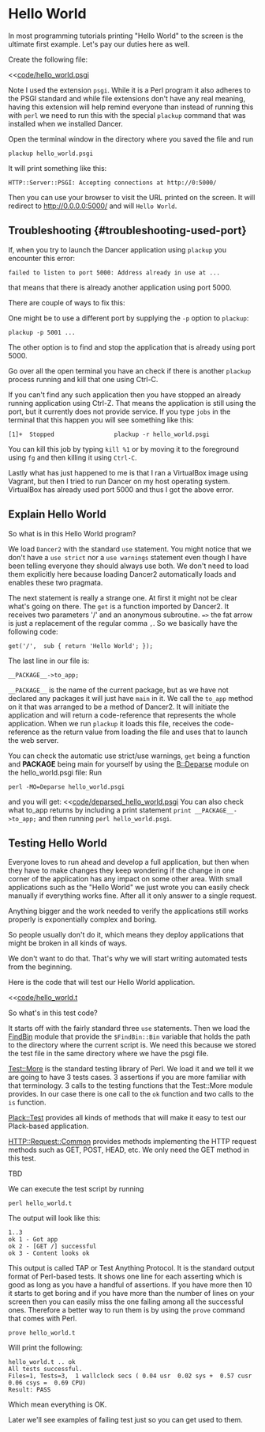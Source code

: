 # Hello World

In most programming tutorials printing "Hello World" to the screen is the ultimate first example. Let's pay our duties here as well.

Create the following file:

<<[code/hello_world.psgi](code/hello_world.psgi)

Note I used the extension `psgi`. While it is a Perl program it also adheres to the PSGI standard and while file extensions
don't have any real meaning, having this extension will help remind everyone than instead of running this with `perl` we need
to run this with the special `plackup` command that was installed when we installed Dancer.

Open the terminal window in the directory where you saved the file and run

```
plackup hello_world.psgi
```

It will print something like this:

```
HTTP::Server::PSGI: Accepting connections at http://0:5000/
```

Then you can use your browser to visit the URL printed on the screen. It will redirect to http://0.0.0.0:5000/
and will `Hello World`.

## Troubleshooting {#troubleshooting-used-port}

If, when you try to launch the Dancer application using `plackup` you encounter this error:

```
failed to listen to port 5000: Address already in use at ...
```

that means that there is already another application using port 5000.

There are couple of ways to fix this:

One might be to use a different port by supplying the `-p` option to `plackup`:

```
plackup -p 5001 ...
```

The other option is to find and stop the application that is already using port 5000.

Go over all the open terminal you have an check if there is another `plackup` process running and kill that one using Ctrl-C.

If you can't find any such application then you have stopped an already running application using Ctrl-Z. That means the application
is still using the port, but it currently does not provide service. If you type `jobs` in the terminal that this happen
you will see something like this:

```
[1]+  Stopped                 plackup -r hello_world.psgi
```

You can kill this job by typing `kill %1` or by moving it to the foreground using `fg` and then killing it using `Ctrl-C`.

Lastly what has just happened to me is that I ran a VirtualBox image using Vagrant, but then I tried to run Dancer on my host
operating system. VirtualBox has already used port 5000 and thus I got the above error.

## Explain Hello World

So what is in this Hello World program?

We load `Dancer2` with the standard `use` statement.
You might notice that we don't have a `use strict` nor a `use warnings` statement even though I have been telling everyone they should always use both.
We don't need to load them explicitly here because loading Dancer2 automatically loads and enables these two pragmata.

The next statement is really a strange one. At first it might not be clear what's going on there. The `get` is a function imported by Dancer2.
It receives two parameters '/' and an anonymous subroutine. `=>` the fat arrow is just a replacement of the regular comma `,`.
So we basically have the following code:

```
get('/',  sub { return 'Hello World'; });
```

The last line  in our file is:

```
__PACKAGE__->to_app;
```

`__PACKAGE__` is the name of the current package, but as we have not declared any packages it will just have `main` in it.
We call the `to_app` method on it that was arranged to be a method of Dancer2. It will initiate the application and will return
a code-reference that represents the whole application. When we run `plackup` it loads this file, receives the code-reference as the
return value from loading the file and uses that to launch the web server.


You can check the automatic use strict/use warnings, `get` being a function and __PACKAGE__ being main for yourself by using the [B::Deparse](https://metacpan.org/pod/B::Deparse) module on the hello_world.psgi file:
Run 
```
perl -MO=Deparse hello_world.psgi
```
and you will get:
<<[code/deparsed_hello_world.psgi](code/deparsed_hello_world.psgi)
You can also check what to_app returns by including a print statement `print __PACKAGE__->to_app;` and then running `perl hello_world.psgi`.


## Testing Hello World

Everyone loves to run ahead and develop a full application, but then when they have to make changes they keep wondering if the
change in one corner of the application has any impact on some other area. With small applications such as the "Hello World"
we just wrote you can easily check manually if everything works fine. After all it only answer to a single request.

Anything bigger and the work needed to verify the applications still works properly is exponentially complex and boring.

So people usually don't do it, which means they deploy applications that might be broken in all kinds of ways.

We don't want to do that. That's why we will start writing automated tests from the beginning.

Here is the code that will test our Hello World application.

<<[code/hello_world.t](code/hello_world.t)

So what's in this test code?

It starts off with the fairly standard three `use` statements. Then we load the [FindBin](https://metacpan.org/pod/FindBin) module that provide the
`$FindBin::Bin` variable that holds the path to the directory where the current script is. We need this because
we stored the test file in the same directory where we have the psgi file. 

[Test::More](https://metacpan.org/pod/Test::More) is  the standard testing library of Perl. We load it and we tell it we are going to have 3 tests cases.
3 assertions if you are more familiar with that terminology. 3 calls to the testing functions that the Test::More
module provides. In our case there is one call to the `ok` function and two calls to the `is` function.

[Plack::Test](https://metacpan.org/pod/Plack::Test) provides all kinds of methods that will make it easy to test our Plack-based application.


[HTTP::Request::Common](https://metacpan.org/pod/HTTP::Request::Common) provides methods implementing the HTTP request methods such as GET, POST, HEAD, etc.
We only need the GET method in this test.

TBD

We can execute the test script by running

```
perl hello_world.t
```

The output will look like this:

```
1..3
ok 1 - Got app
ok 2 - [GET /] successful
ok 3 - Content looks ok
```

This output is called TAP or Test Anything Protocol. It is the standard output format of Perl-based tests. It shows one line for each asserting which is good
as long as you have a handful of assertions. If you have more then 10 it starts to get boring and if you have more than the number of lines on your screen then
you can easily miss the one failing among all the successful ones. Therefore a better way to run them is by using the `prove` command that comes with Perl.

```
prove hello_world.t
```

Will print the following:

```
hello_world.t .. ok
All tests successful.
Files=1, Tests=3,  1 wallclock secs ( 0.04 usr  0.02 sys +  0.57 cusr  0.06 csys =  0.69 CPU)
Result: PASS
```

Which mean everything is OK.

Later we'll see examples of failing test just so you can get used to them.


